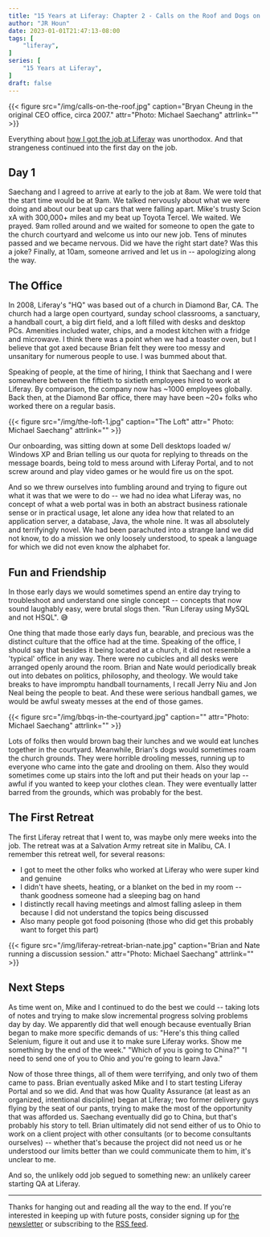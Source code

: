 ```yaml
---
title: "15 Years at Liferay: Chapter 2 - Calls on the Roof and Dogs on the Floor"
author: "JR Houn"
date: 2023-01-01T21:47:13-08:00
tags: [
    "liferay",
]
series: [
    "15 Years at Liferay",
]
draft: false
---
```

{{< figure src="/img/calls-on-the-roof.jpg" caption="Bryan Cheung in the original CEO office, circa 2007." attr="Photo: Michael Saechang" attrlink="" >}}

Everything about [how I got the job at Liferay](https://www.jrhoun.com/posts/15-years-at-liferay-chapter-1/) was unorthodox. And that strangeness continued into the first day on the job.

## Day 1

Saechang and I agreed to arrive at early to the job at 8am. We were told that the start time would be at 9am. We talked nervously about what we were doing and about our beat up cars that were falling apart. Mike's trusty Scion xA with 300,000+ miles and my beat up Toyota Tercel. We waited. We prayed. 9am rolled around and we waited for someone to open the gate to the church courtyard and welcome us into our new job. Tens of minutes passed and we became nervous. Did we have the right start date? Was this a joke? Finally, at 10am, someone arrived and let us in -- apologizing along the way.

## The Office

In 2008, Liferay's "HQ" was based out of a church in Diamond Bar, CA. The church had a large open courtyard, sunday school classrooms, a sanctuary, a handball court, a big dirt field, and a loft filled with desks and desktop PCs. Amenities included water, chips, and a modest kitchen with a fridge and microwave. I think there was a point when we had a toaster oven, but I believe that got axed because Brian felt they were too messy and unsanitary for numerous people to use. I was bummed about that.

Speaking of people, at the time of hiring, I think that Saechang and I were somewhere between the fiftieth to sixtieth employees hired to work at Liferay. By comparison, the company now has ~1000 employees globally. Back then, at the Diamond Bar office, there may have been ~20+ folks who worked there on a regular basis.

{{< figure src="/img/the-loft-1.jpg" caption="The Loft" attr=" Photo: Michael Saechang" attrlink="" >}}

Our onboarding, was sitting down at some Dell desktops loaded w/ Windows XP and Brian telling us our quota for replying to threads on the message boards, being told to mess around with Liferay Portal, and to not screw around and play video games or he would fire us on the spot.

And so we threw ourselves into fumbling around and trying to figure out what it was that we were to do -- we had no idea what Liferay was, no concept of what a web portal was in both an abstract business rationale sense or in practical usage, let alone any idea how that related to an application server, a database, Java, the whole nine. It was all absolutely and terrifyingly novel. We had been parachuted into a strange land we did not know, to do a mission we only loosely understood, to speak a language for which we did not even know the alphabet for.

## Fun and Friendship

In those early days we would sometimes spend an entire day trying to troubleshoot and understand one single concept -- concepts that now sound laughably easy, were brutal slogs then. "Run Liferay using MySQL and not HSQL". 😅

One thing that made those early days fun, bearable, and precious was the distinct culture that the office had at the time. Speaking of the office, I should say that besides it being located at a church, it did not resemble a 'typical' office in any way. There were no cubicles and all desks were arranged openly around the room. Brian and Nate would periodically break out into debates on politics, philosophy, and theology. We would take breaks to have impromptu handball tournaments, I recall Jerry Niu and Jon Neal being the people to beat. And these were serious handball games, we would be awful sweaty messes at the end of those games.

{{< figure src="/img/bbqs-in-the-courtyard.jpg" caption="" attr="Photo: Michael Saechang" attrlink="" >}}

Lots of folks then would brown bag their lunches and we would eat lunches together in the courtyard. Meanwhile, Brian's dogs would sometimes roam the church grounds. They were horrible drooling messes, running up to everyone who came into the gate and drooling on them. Also they would sometimes come up stairs into the loft and put their heads on your lap -- awful if you wanted to keep your clothes clean. They were eventually latter barred from the grounds, which was probably for the best.

## The First Retreat

The first Liferay retreat that I went to, was maybe only mere weeks into the job. The retreat was at a Salvation Army retreat site in Malibu, CA. I remember this retreat well, for several reasons:

* I got to meet the other folks who worked at Liferay who were super kind and genuine
* I didn't have sheets, heating, or a blanket on the bed in my room -- thank goodness someone had a sleeping bag on hand
* I distinctly recall having meetings and almost falling asleep in them because I did not understand the topics being discussed
* Also many people got food poisoning (those who did get this probably want to forget this part)

{{< figure src="/img/liferay-retreat-brian-nate.jpg" caption="Brian and Nate running a discussion session." attr="Photo: Michael Saechang" attrlink="" >}}

## Next Steps

As time went on, Mike and I continued to do the best we could -- taking lots of notes and trying to make slow incremental progress solving problems day by day. We apparently did that well enough because eventually Brian began to make more specific demands of us: "Here's this thing called Selenium, figure it out and use it to make sure Liferay works. Show me something by the end of the week." "Which of you is going to China?" "I need to send one of you to Ohio and you're going to learn Java."

Now of those three things, all of them were terrifying, and only two of them came to pass. Brian eventually asked Mike and I to start testing Liferay Portal and so we did. And that was how Quality Assurance (at least as an organized, intentional discipline) began at Liferay; two former delivery guys flying by the seat of our pants, trying to make the most of the opportunity that was afforded us. Saechang eventually did go to China, but that's probably his story to tell. Brian ultimately did not send either of us to Ohio to work on a client project with other consultants (or to become consultants ourselves) -- whether that's because the project did not need us or he understood our limits better than we could communicate them to him, it's unclear to me.

And so, the unlikely odd job segued to something new: an unlikely career starting QA at Liferay.

---

Thanks for hanging out and reading all the way to the end. If you're interested in keeping up with future posts, consider signing up for [the newsletter](https://www.tinyletter.com/jrhoun) or subscribing to the [RSS feed](/index.xml).